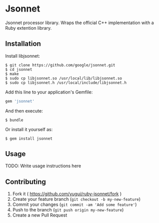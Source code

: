 # Jsonnet

Jsonnet processor library.  Wraps the official C++ implementation with a Ruby extention library.

## Installation

Install libjsonnet:

    $ git clone https://github.com/google/jsonnet.git
    $ cd jsonnet
    $ make
    $ sudo cp libjsonnet.so /usr/local/lib/libjsonnet.so
    $ sudo cp libjsonnet.h /usr/local/include/libjsonnet.h

Add this line to your application's Gemfile:

```ruby
gem 'jsonnet'
```

And then execute:

    $ bundle

Or install it yourself as:

    $ gem install jsonnet

## Usage

TODO: Write usage instructions here

## Contributing

1. Fork it ( https://github.com/yugui/ruby-jsonnet/fork )
2. Create your feature branch (`git checkout -b my-new-feature`)
3. Commit your changes (`git commit -am 'Add some feature'`)
4. Push to the branch (`git push origin my-new-feature`)
5. Create a new Pull Request
